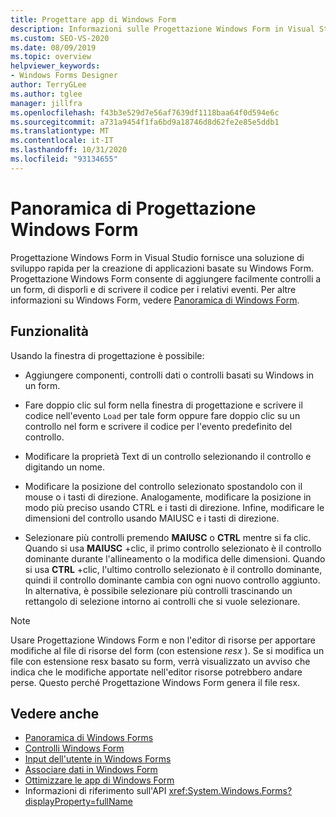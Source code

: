 ```yaml
---
title: Progettare app di Windows Form
description: Informazioni sulle Progettazione Windows Form in Visual Studio, che fornisce una soluzione di sviluppo rapida per la creazione di applicazioni basate su Windows Forms.
ms.custom: SEO-VS-2020
ms.date: 08/09/2019
ms.topic: overview
helpviewer_keywords:
- Windows Forms Designer
author: TerryGLee
ms.author: tglee
manager: jillfra
ms.openlocfilehash: f43b3e529d7e56af7639df1118baa64f0d594e6c
ms.sourcegitcommit: a731a9454f1fa6bd9a18746d8d62fe2e85e5ddb1
ms.translationtype: MT
ms.contentlocale: it-IT
ms.lasthandoff: 10/31/2020
ms.locfileid: "93134655"
---
```

# <a name="windows-forms-designer-overview"></a>Panoramica di Progettazione Windows Form

Progettazione Windows Form in Visual Studio fornisce una soluzione di sviluppo rapida per la creazione di applicazioni basate su Windows Form. Progettazione Windows Form consente di aggiungere facilmente controlli a un form, di disporli e di scrivere il codice per i relativi eventi. Per altre informazioni su Windows Form, vedere [Panoramica di Windows Form](/dotnet/framework/winforms/windows-forms-overview).

## <a name="functionality"></a>Funzionalità

Usando la finestra di progettazione è possibile:

- Aggiungere componenti, controlli dati o controlli basati su Windows in un form.

- Fare doppio clic sul form nella finestra di progettazione e scrivere il codice nell'evento `Load` per tale form oppure fare doppio clic su un controllo nel form e scrivere il codice per l'evento predefinito del controllo.

- Modificare la proprietà Text di un controllo selezionando il controllo e digitando un nome.

- Modificare la posizione del controllo selezionato spostandolo con il mouse o i tasti di direzione. Analogamente, modificare la posizione in modo più preciso usando CTRL e i tasti di direzione. Infine, modificare le dimensioni del controllo usando MAIUSC e i tasti di direzione.

- Selezionare più controlli premendo **MAIUSC** o **CTRL** mentre si fa clic. Quando si usa **MAIUSC** +clic, il primo controllo selezionato è il controllo dominante durante l'allineamento o la modifica delle dimensioni. Quando si usa **CTRL** +clic, l'ultimo controllo selezionato è il controllo dominante, quindi il controllo dominante cambia con ogni nuovo controllo aggiunto. In alternativa, è possibile selezionare più controlli trascinando un rettangolo di selezione intorno ai controlli che si vuole selezionare.

> [!NOTE]
> Usare Progettazione Windows Form e non l'editor di risorse per apportare modifiche al file di risorse del form (con estensione *resx* ). Se si modifica un file con estensione resx basato su form, verrà visualizzato un avviso che indica che le modifiche apportate nell'editor risorse potrebbero andare perse. Questo perché Progettazione Windows Form genera il file resx.

## <a name="see-also"></a>Vedere anche

- [Panoramica di Windows Forms](/dotnet/framework/winforms/windows-forms-overview)
- [Controlli Windows Form](/dotnet/framework/winforms/controls/)
- [Input dell'utente in Windows Forms](/dotnet/framework/winforms/user-input-in-windows-forms)
- [Associare dati in Windows Form](/dotnet/framework/winforms/windows-forms-data-binding)
- [Ottimizzare le app di Windows Form](/dotnet/framework/winforms/advanced/)
- Informazioni di riferimento sull'API <xref:System.Windows.Forms?displayProperty=fullName>
